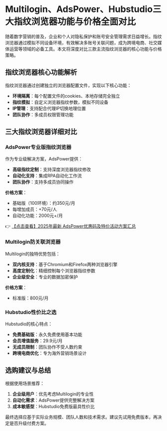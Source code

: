 # Multilogin、AdsPower、Hubstudio三大指纹浏览器功能与价格全面对比

随着数字营销的普及，企业和个人对隐私保护和账号安全管理需求日益增长。指纹浏览器通过模拟不同设备环境，有效解决多账号关联问题，成为跨境电商、社交媒体运营等领域的必备工具。本文将深度对比三款主流指纹浏览器的核心功能与价格策略。

## 指纹浏览器核心功能解析

指纹浏览器通过创建独立的浏览器配置文件，实现以下核心功能：

- **环境隔离**：每个配置文件的cookies、本地存储完全独立
- **指纹模拟**：自定义浏览器指纹参数，模拟不同设备
- **IP管理**：支持配合代理IP切换地理位置
- **团队协作**：多成员权限管理功能

## 三大指纹浏览器详细对比

### AdsPower专业版指纹浏览器

作为专业级解决方案，AdsPower提供：

- **高级指纹定制**：支持深度浏览器指纹修改
- **自动化支持**：集成RPA自动化工作流
- **团队协作**：支持多成员协同操作

**价格方案**：
- 基础版（100环境）：约350元/月
- 每增加成员：+70元/人
- 自动化功能：2000元+/月

👉 [【点击查看】2025年最新 AdsPower优惠码及特价活动方案汇总](https://bit.ly/adspower_free)

### Multilogin防关联浏览器

Multilogin的独特优势包括：

- **双内核支持**：基于Chromium和Firefox两种浏览器引擎
- **高度定制化**：精细控制每个浏览器指纹参数
- **企业级安全**：专业的数据加密保护

**价格方案**：
- 标准版：800元/月

### Hubstudio性价比之选

Hubstudio的核心特点：

- **免费基础版**：永久免费使用基本功能
- **会员增值服务**：29.9元/月
- **无成员限制**：团队协作不受人数约束
- **跨境电商优化**：专为海外营销场景设计

## 选购建议与总结

根据使用场景推荐：

1. **企业级用户**：优先考虑Multilogin的专业性
2. **自动化需求**：AdsPower提供完整解决方案
3. **成本敏感型**：Hubstudio免费版最具性价比

最终选择应基于实际业务规模、团队人数和技术需求。建议先试用免费版本，再决定是否升级付费方案。